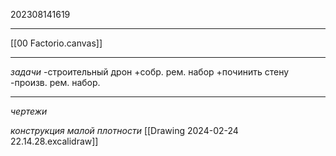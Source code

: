 202308141619
***
[[00 Factorio.canvas]]
***
*задачи*
-строительный дрон
+собр. рем. набор
+починить стену
-произв. рем. набор.

***
*чертежи*

*конструкция малой плотности*
[[Drawing 2024-02-24 22.14.28.excalidraw]]